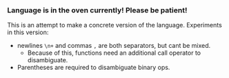 ### Language is in the oven currently! Please be patient!

This is an attempt to make a concrete version of the language.
Experiments in this version:
 - newlines `\n+` and commas `,` are both separators, but cant be mixed.
    - Because of this, functions need an additional call operator to disambiguate.
 - Parentheses are required to disambiguate binary ops.
